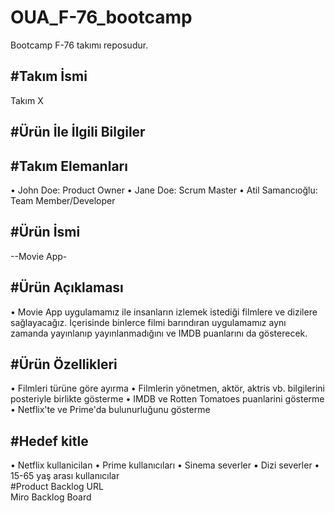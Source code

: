 # OUA_F-76_bootcamp
Bootcamp F-76 takımı reposudur.


#Takım İsmi
---
Takım X

#Ürün İle İlgili Bilgiler 
---

#Takım Elemanları  
---
• John Doe: Product Owner
• Jane Doe: Scrum Master
• Atil Samancıoğlu: Team Member/Developer

#Ürün İsmi  
---
--Movie App-

#Ürün Açıklaması  
---
• Movie App uygulamamız ile insanların izlemek istediği filmlere ve dizilere
sağlayacağız. İçerisinde binlerce filmi barındıran uygulamamız aynı zamanda
yayınlanıp yayınlanmadığını ve IMDB puanlarını da gösterecek.

#Ürün Özellikleri
---
• Filmleri türüne göre ayırma
• Filmlerin yönetmen, aktör, aktris vb. bilgilerini posteriyle birlikte gösterme
• IMDB ve Rotten Tomatoes puanlarini gösterme
• Netflix'te ve Prime'da bulunurluğunu gösterme

#Hedef kitle  
---
• Netflix kullanicilan
• Prime kullanıcıları
• Sinema severler
▪ Dizi severler
• 15-65 yaş arası kullanıcılar  
#Product Backlog URL  
Miro Backlog Board

